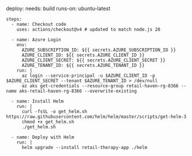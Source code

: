 
  deploy:
    needs: build
    runs-on: ubuntu-latest

    steps:
      - name: Checkout code
        uses: actions/checkout@v4 # updated to match node.js 20
      
      - name: Azure Login
        env:
          AZURE_SUBSCRIPTION_ID: ${{ secrets.AZURE_SUBSCRIPTION_ID }}
          AZURE_CLIENT_ID: ${{ secrets.AZURE_CLIENT_ID }}
          AZURE_CLIENT_SECRET: ${{ secrets.AZURE_CLIENT_SECRET }}
          AZURE_TENANT_ID: ${{ secrets.AZURE_TENANT_ID }}
        run: |
          az login --service-principal -u $AZURE_CLIENT_ID -p $AZURE_CLIENT_SECRET --tenant $AZURE_TENANT_ID > /dev/null
          az aks get-credentials --resource-group retail-haven-rg-8366 --name aks-retail-haven-rg-8366 --overwrite-existing
      
      - name: Install Helm
        run: |
          curl -fsSL -o get_helm.sh https://raw.githubusercontent.com/helm/helm/master/scripts/get-helm-3
          chmod +x get_helm.sh
          ./get_helm.sh
  
      - name: Deploy with Helm
        run: |
          helm upgrade --install retail-therapy-app ./helm
